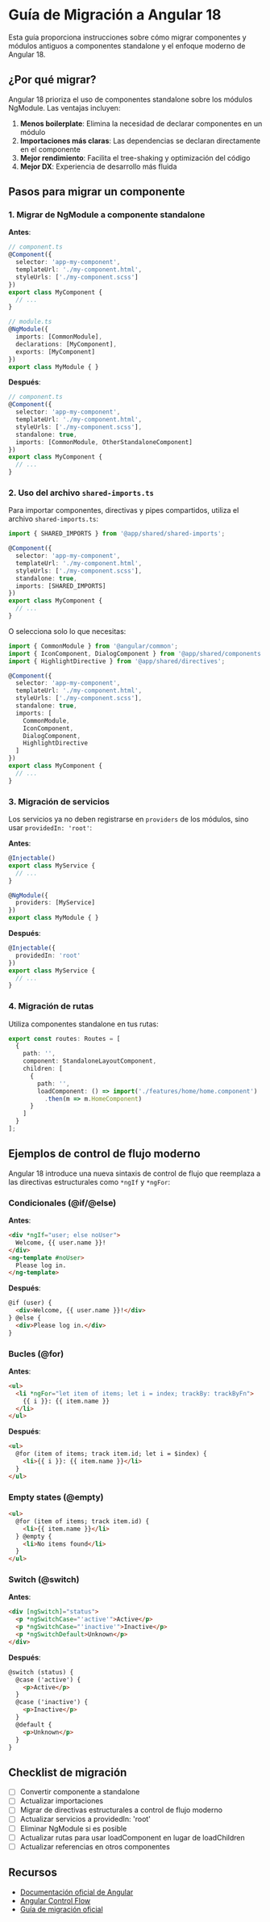 # Guía de Migración a Angular 18

Esta guía proporciona instrucciones sobre cómo migrar componentes y módulos antiguos a componentes standalone y el enfoque moderno de Angular 18.

## ¿Por qué migrar?

Angular 18 prioriza el uso de componentes standalone sobre los módulos NgModule. Las ventajas incluyen:

1. **Menos boilerplate**: Elimina la necesidad de declarar componentes en un módulo
2. **Importaciones más claras**: Las dependencias se declaran directamente en el componente
3. **Mejor rendimiento**: Facilita el tree-shaking y optimización del código
4. **Mejor DX**: Experiencia de desarrollo más fluida

## Pasos para migrar un componente

### 1. Migrar de NgModule a componente standalone

**Antes**:
```typescript
// component.ts
@Component({
  selector: 'app-my-component',
  templateUrl: './my-component.html',
  styleUrls: ['./my-component.scss']
})
export class MyComponent {
  // ...
}

// module.ts
@NgModule({
  imports: [CommonModule],
  declarations: [MyComponent],
  exports: [MyComponent]
})
export class MyModule { }
```

**Después**:
```typescript
// component.ts
@Component({
  selector: 'app-my-component',
  templateUrl: './my-component.html',
  styleUrls: ['./my-component.scss'],
  standalone: true,
  imports: [CommonModule, OtherStandaloneComponent]
})
export class MyComponent {
  // ...
}
```

### 2. Uso del archivo `shared-imports.ts`

Para importar componentes, directivas y pipes compartidos, utiliza el archivo `shared-imports.ts`:

```typescript
import { SHARED_IMPORTS } from '@app/shared/shared-imports';

@Component({
  selector: 'app-my-component',
  templateUrl: './my-component.html',
  styleUrls: ['./my-component.scss'],
  standalone: true,
  imports: [SHARED_IMPORTS]
})
export class MyComponent {
  // ...
}
```

O selecciona solo lo que necesitas:

```typescript
import { CommonModule } from '@angular/common';
import { IconComponent, DialogComponent } from '@app/shared/components';
import { HighlightDirective } from '@app/shared/directives';

@Component({
  selector: 'app-my-component',
  templateUrl: './my-component.html',
  styleUrls: ['./my-component.scss'],
  standalone: true,
  imports: [
    CommonModule,
    IconComponent,
    DialogComponent,
    HighlightDirective
  ]
})
export class MyComponent {
  // ...
}
```

### 3. Migración de servicios

Los servicios ya no deben registrarse en `providers` de los módulos, sino usar `providedIn: 'root'`:

**Antes**:
```typescript
@Injectable()
export class MyService {
  // ...
}

@NgModule({
  providers: [MyService]
})
export class MyModule { }
```

**Después**:
```typescript
@Injectable({
  providedIn: 'root'
})
export class MyService {
  // ...
}
```

### 4. Migración de rutas

Utiliza componentes standalone en tus rutas:

```typescript
export const routes: Routes = [
  {
    path: '',
    component: StandaloneLayoutComponent,
    children: [
      {
        path: '',
        loadComponent: () => import('./features/home/home.component')
          .then(m => m.HomeComponent)
      }
    ]
  }
];
```

## Ejemplos de control de flujo moderno

Angular 18 introduce una nueva sintaxis de control de flujo que reemplaza a las directivas estructurales como `*ngIf` y `*ngFor`:

### Condicionales (@if/@else)

**Antes**:
```html
<div *ngIf="user; else noUser">
  Welcome, {{ user.name }}!
</div>
<ng-template #noUser>
  Please log in.
</ng-template>
```

**Después**:
```html
@if (user) {
  <div>Welcome, {{ user.name }}!</div>
} @else {
  <div>Please log in.</div>
}
```

### Bucles (@for)

**Antes**:
```html
<ul>
  <li *ngFor="let item of items; let i = index; trackBy: trackByFn">
    {{ i }}: {{ item.name }}
  </li>
</ul>
```

**Después**:
```html
<ul>
  @for (item of items; track item.id; let i = $index) {
    <li>{{ i }}: {{ item.name }}</li>
  }
</ul>
```

### Empty states (@empty)

```html
<ul>
  @for (item of items; track item.id) {
    <li>{{ item.name }}</li>
  } @empty {
    <li>No items found</li>
  }
</ul>
```

### Switch (@switch)

**Antes**:
```html
<div [ngSwitch]="status">
  <p *ngSwitchCase="'active'">Active</p>
  <p *ngSwitchCase="'inactive'">Inactive</p>
  <p *ngSwitchDefault>Unknown</p>
</div>
```

**Después**:
```html
@switch (status) {
  @case ('active') {
    <p>Active</p>
  }
  @case ('inactive') {
    <p>Inactive</p>
  }
  @default {
    <p>Unknown</p>
  }
}
```

## Checklist de migración

- [ ] Convertir componente a standalone
- [ ] Actualizar importaciones
- [ ] Migrar de directivas estructurales a control de flujo moderno
- [ ] Actualizar servicios a providedIn: 'root'
- [ ] Eliminar NgModule si es posible
- [ ] Actualizar rutas para usar loadComponent en lugar de loadChildren
- [ ] Actualizar referencias en otros componentes

## Recursos

- [Documentación oficial de Angular](https://angular.io/guide/standalone-components)
- [Angular Control Flow](https://angular.io/guide/control_flow)
- [Guía de migración oficial](https://angular.io/guide/standalone-migration)

